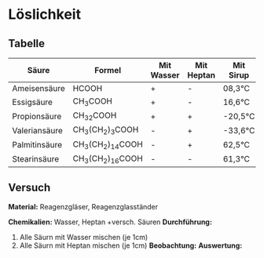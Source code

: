 # Löslichkeit
## Tabelle

Säure           |Formel                                         |Mit Wasser |Mit Heptan |Mit Sirup  |Sdp
----------------|-----------------------------------------------|-----------|-----------|-----------|---
Ameisensäure    |HCOOH                                          |+          |-          |08,3°C     |101°C
Essigsäure      |CH<sub>3</sub>COOH                             |+          |-          |16,6°C     |117,9°C
Propionsäure    |CH<sub>3</sub><sub>2</sub>COOH                 |+          |+          |-20,5°C    |141,2°C
Valeriansäure   |CH<sub>3</sub>(CH<sub>2</sub>)<sub>3</sub>COOH |-          |+          |-33,6°C    |186,1°C
Palmitinsäure   |CH<sub>3</sub>(CH<sub>2</sub>)<sub>14</sub>COOH|-          |+          |62,5°C     |351,5°C
Stearinsäure    |CH<sub>3</sub>(CH<sub>2</sub>)<sub>16</sub>COOH|-          |-          |61,3°C     |360,4°C

## Versuch
__Material:__ Reagenzgläser, Reagenzglasständer

__Chemikalien:__ Wasser, Heptan +versch. Säuren
__Durchführung:__
1.  Alle Säurn mit Wasser mischen (je 1cm)
2.  Alle Säurn mit Heptan mischen (je 1cm)
__Beobachtung:__ 
__Auswertung:__
